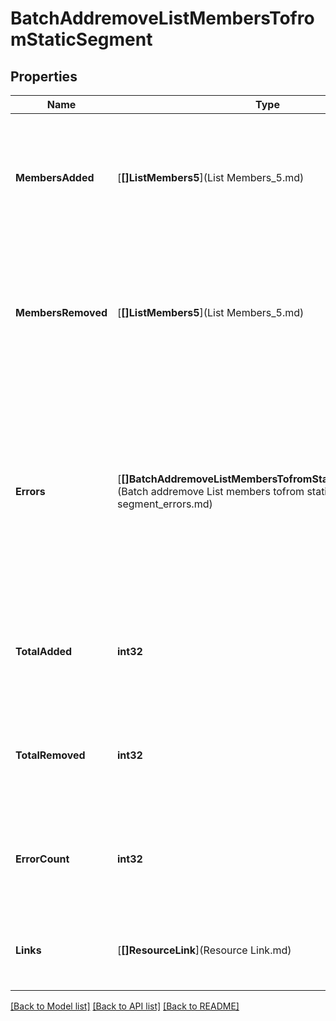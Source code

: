 # BatchAddremoveListMembersTofromStaticSegment

## Properties
Name | Type | Description | Notes
------------ | ------------- | ------------- | -------------
**MembersAdded** | [**[]ListMembers5**](List Members_5.md) | An array of objects, each representing a new member that was added to the static segment. | [optional] [default to null]
**MembersRemoved** | [**[]ListMembers5**](List Members_5.md) | An array of objects, each representing an existing list member that got deleted from the static segment. | [optional] [default to null]
**Errors** | [**[]BatchAddremoveListMembersTofromStaticSegmentErrors**](Batch addremove List members tofrom static segment_errors.md) | An array of objects, each representing an array of email addresses that could not be added to the segment or removed and an error message providing more details. | [optional] [default to null]
**TotalAdded** | **int32** | The total number of items matching the query, irrespective of pagination. | [optional] [default to null]
**TotalRemoved** | **int32** | The total number of items matching the query, irrespective of pagination. | [optional] [default to null]
**ErrorCount** | **int32** | The total number of items matching the query, irrespective of pagination. | [optional] [default to null]
**Links** | [**[]ResourceLink**](Resource Link.md) | A list of link types and descriptions for the API schema documents. | [optional] [default to null]

[[Back to Model list]](../README.md#documentation-for-models) [[Back to API list]](../README.md#documentation-for-api-endpoints) [[Back to README]](../README.md)

